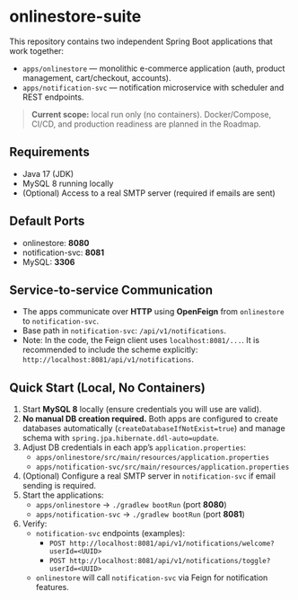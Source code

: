 # onlinestore-suite

This repository contains two independent Spring Boot applications that work together:

- `apps/onlinestore` — monolithic e-commerce application (auth, product management, cart/checkout, accounts).
- `apps/notification-svc` — notification microservice with scheduler and REST endpoints.

> **Current scope:** local run only (no containers). Docker/Compose, CI/CD, and production readiness are planned in the Roadmap.

## Requirements
- Java 17 (JDK)
- MySQL 8 running locally
- (Optional) Access to a real SMTP server (required if emails are sent)

## Default Ports
- onlinestore: **8080**
- notification-svc: **8081**
- MySQL: **3306**

## Service-to-service Communication
- The apps communicate over **HTTP** using **OpenFeign** from `onlinestore` to `notification-svc`.
- Base path in `notification-svc`: `/api/v1/notifications`.
- Note: In the code, the Feign client uses `localhost:8081/...`. It is recommended to include the scheme explicitly: `http://localhost:8081/api/v1/notifications`.

## Quick Start (Local, No Containers)
1. Start **MySQL 8** locally (ensure credentials you will use are valid).
2. **No manual DB creation required.** Both apps are configured to create databases automatically (`createDatabaseIfNotExist=true`) and manage schema with `spring.jpa.hibernate.ddl-auto=update`.
3. Adjust DB credentials in each app’s `application.properties`:
   - `apps/onlinestore/src/main/resources/application.properties`
   - `apps/notification-svc/src/main/resources/application.properties`
4. (Optional) Configure a real SMTP server in `notification-svc` if email sending is required.
5. Start the applications:
   - `apps/onlinestore` → `./gradlew bootRun` (port **8080**)
   - `apps/notification-svc` → `./gradlew bootRun` (port **8081**)
6. Verify:
   - `notification-svc` endpoints (examples):  
     - `POST http://localhost:8081/api/v1/notifications/welcome?userId=<UUID>`
     - `POST http://localhost:8081/api/v1/notifications/toggle?userId=<UUID>`
   - `onlinestore` will call `notification-svc` via Feign for notification features.


